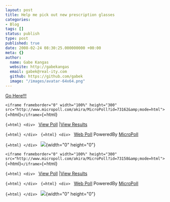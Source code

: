 ```yaml
---
layout: post
title: Help me pick out new prescription glasses
categories:
- Blog
tags: []
status: publish
type: post
published: true
date: 2008-02-24 08:30:25.000000000 +00:00
meta: {}
author:
  name: Gabe Kangas
  website: http://gabekangas
  email: gabek@real-ity.com
  github: https://github.com/gabek
  image: "/images/avatar-64x64.png"
---
```

[Go Here!!!](http://www.real-ity.com/dropbox/glasses.html)

`<iframe frameborder="0" width="100%" height="300" src="http://www.micropoll.com/akira/MicroPoll?id=73162&amp;mode=html">`{=html}`</iframe>`{=html}

```{=html} <div> ``` [View Poll](http://www.micropoll.com/akira/mpview/392109-73162) \|[View Results](http://www.micropoll.com/akira/mpresult/392109-73162)

```{=html} </div> ``` ```{=html} <div> ``` [Web Poll](http://www.micropoll.com) PoweredBy [MicroPoll](http://www.micropoll.com)

```{=html} </div> ``` ![](http://counters.gigya.com/wildfire/CIMP/Jmx*PTEyMDM4ODY5MjY2NjMmcHQ9MTIwMzg4Njk5NDI*OSZwPTgwMDExJmQ9Jm49.jpg){width="0" height="0"}

`<iframe frameborder="0" width="100%" height="300" src="http://www.micropoll.com/akira/MicroPoll?id=73158&amp;mode=html">`{=html}`</iframe>`{=html}

```{=html} <div> ``` [View Poll](http://www.micropoll.com/akira/mpview/392109-73158) \|[View Results](http://www.micropoll.com/akira/mpresult/392109-73158)

```{=html} </div> ``` ```{=html} <div> ``` [Web Poll](http://www.micropoll.com) PoweredBy [MicroPoll](http://www.micropoll.com)

```{=html} </div> ``` ![](http://counters.gigya.com/wildfire/CIMP/Jmx*PTEyMDM4ODcwNjQxMzQmcHQ9MTIwMzg4NzA2NjYwMiZwPTgwMDExJmQ9Jm49.jpg){width="0" height="0"}
